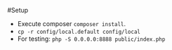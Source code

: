 #Setup
  - Execute composer `composer install`.
  - `cp -r config/local.default config/local`
  - For testing: `php -S 0.0.0.0:8888 public/index.php`